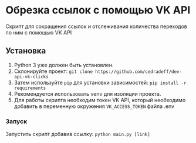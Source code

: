 # Обрезка ссылок с помощью VK API
Скрипт для сокращения ссылок и отслеживания количества переходов по ним с помощью VK API

## Установка
1. Python 3 уже должен быть установлен.
2. Склонируйте проект:
`git clone https://github.com/cedradeff/dev-api-vk-clicks`
2. Затем используйте `pip` для установки зависимостей:
`pip install -r requirements`
3. Рекомендуется использовать venv для изоляции проекта.
4. Для работы скрипта необходим токен VK API, который необходимо добавить в переменную окружения `VK_ACCESS_TOKEN` файла .env

### Запуск
Запустить скрипт добавив ссылку:
`python main.py [link]`